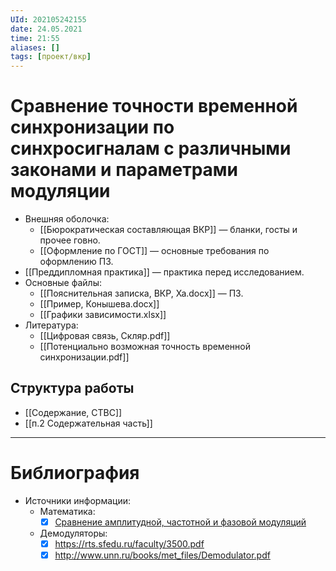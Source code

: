```yaml
---
UId: 202105242155
date: 24.05.2021
time: 21:55
aliases: []
tags: [проект/вкр]
---
```


# Сравнение точности временной синхронизации по синхросигналам с различными законами и параметрами модуляции

- Внешняя оболочка:
	- [[Бюрократическая составляющая ВКР]] — бланки, госты и прочее говно.
	- [[Оформление по ГОСТ]] — основные требования по оформлению ПЗ.
- [[Преддипломная практика]] — практика перед исследованием.
- Основные файлы:
	- [[Пояснительная записка, ВКР, Ха.docx]] — ПЗ.
	- [[Пример, Конышева.docx]]
	- [[Графики зависимости.xlsx]]
- Литература:
	- [[Цифровая связь, Скляр.pdf]]
	- [[Потенциально возможная точность временной синхронизации.pdf]]

## Структура работы

- [[Содержание, СТВС]]
- [[п.2 Содержательная часть]]

---

# Библиография 

- Источники информации:
	- Математика:
		- [x] [Сравнение амплитудной, частотной и фазовой модуляций](https://radioprog.ru/post/406 )
	- Демодуляторы:
		- [x] https://rts.sfedu.ru/faculty/3500.pdf
		- [x] http://www.unn.ru/books/met_files/Demodulator.pdf
